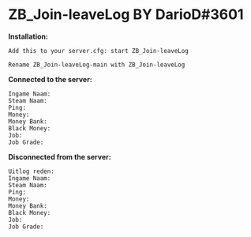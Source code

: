 # ZB_Join-leaveLog BY DarioD#3601

**Installation:**
```
Add this to your server.cfg: start ZB_Join-leaveLog

Rename ZB_Join-leaveLog-main with ZB_Join-leaveLog
```

**Connected to the server:**
```
Ingame Naam:
Steam Naam:
Ping:
Money:
Money Bank:
Black Money:
Job:
Job Grade:
```

**Disconnected from the server:**
```
Uitlog reden:
Ingame Naam:
Steam Naam:
Ping:
Money:
Money Bank:
Black Money:
Job:
Job Grade:
```
